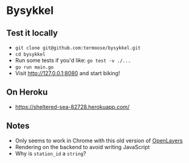 # Bysykkel

## Test it locally
- `git clone git@github.com:termoose/bysykkel.git`
- `cd bysykkel`
- Run some tests if you'd like: `go test -v ./...`
- `go run main.go`
- Visit http://127.0.0.1:8080 and start biking!

## On Heroku
- https://sheltered-sea-82728.herokuapp.com/

## Notes
- Only seems to work in Chrome with this old version of [OpenLayers](https://openlayers.org)
- Rendering on the backend to avoid writing JavaScript
- Why is `station_id` a `string`?
